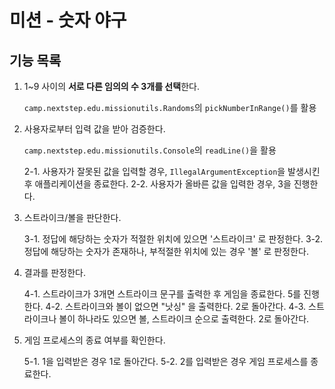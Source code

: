 # 미션 - 숫자 야구

## 기능 목록

1. 1~9 사이의 **서로 다른 임의의 수 3개를 선택**한다.

   `camp.nextstep.edu.missionutils.Randoms`의 `pickNumberInRange()`를 활용

2. 사용자로부터 입력 값을 받아 검증한다. 

   `camp.nextstep.edu.missionutils.Console`의 `readLine()`을 활용 

    2-1. 사용자가 잘못된 값을 입력할 경우, `IllegalArgumentException`을 발생시킨 후 애플리케이션을 종료한다.
    2-2. 사용자가 올바른 값을 입력한 경우, 3을 진행한다.

3. 스트라이크/볼을 판단한다. 

   3-1. 정답에 해당하는 숫자가 적절한 위치에 있으면 '스트라이크' 로 판정한다.
   3-2. 정답에 해당하는 숫자가 존재하나, 부적절한 위치에 있는 경우 '볼' 로 판정한다.

4. 결과를 판정한다.

   4-1. 스트라이크가 3개면 스트라이크 문구를 출력한 후 게임을 종료한다. 5를 진행한다.
   4-2. 스트라이크와 볼이 없으면 "낫싱" 을 출력한다. 2로 돌아간다. 
   4-3. 스트라이크나 볼이 하나라도 있으면 볼, 스트라이크 순으로 출력한다. 2로 돌아간다.

5. 게임 프로세스의 종료 여부를 확인한다. 

   5-1. 1을 입력받은 경우 1로 돌아간다.
   5-2. 2를 입력받은 경우 게임 프로세스를 종료한다.
